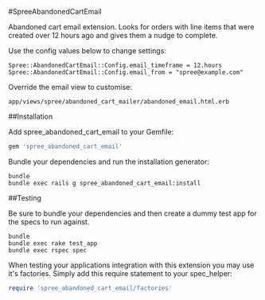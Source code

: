 #SpreeAbandonedCartEmail

Abandoned cart email extension. Looks for orders with line items that were created over 12 hours ago and gives them a nudge to complete.

Use the config values below to change settings:

```
Spree::AbandonedCartEmail::Config.email_timeframe = 12.hours
Spree::AbandonedCartEmail::Config.email_from = "spree@example.com"
```

Override the email view to customise:

```
app/views/spree/abandoned_cart_mailer/abandoned_email.html.erb
```

##Installation

Add spree_abandoned_cart_email to your Gemfile:

```ruby
gem 'spree_abandoned_cart_email'
```

Bundle your dependencies and run the installation generator:

```shell
bundle
bundle exec rails g spree_abandoned_cart_email:install
```

##Testing

Be sure to bundle your dependencies and then create a dummy test app for the specs to run against.

```shell
bundle
bundle exec rake test_app
bundle exec rspec spec
```

When testing your applications integration with this extension you may use it's factories.
Simply add this require statement to your spec_helper:

```ruby
require 'spree_abandoned_cart_email/factories'
```
